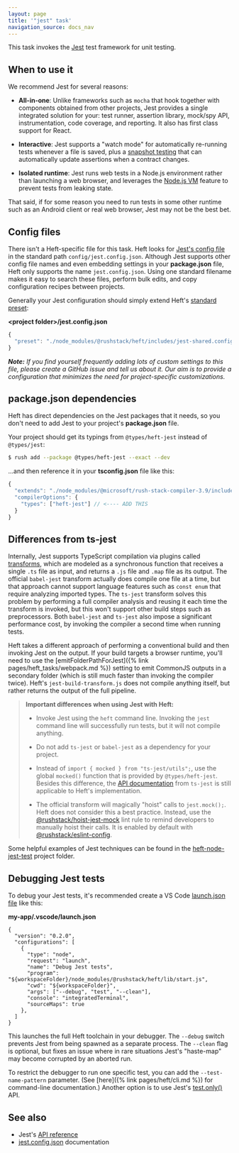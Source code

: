 ```yaml
---
layout: page
title: '"jest" task'
navigation_source: docs_nav
---
```


This task invokes the [Jest](https://jestjs.io/en/) test framework for unit testing.


## When to use it

We recommend Jest for several reasons:

- **All-in-one**: Unlike frameworks such as `mocha` that hook together with components obtained from other projects, Jest provides a single integrated solution for your: test runner, assertion library, mock/spy API, instrumentation, code coverage, and reporting.  It also has first class support for React.

- **Interactive**: Jest supports a "watch mode" for automatically re-running tests whenever a file is saved, plus a [snapshot testing](https://jestjs.io/docs/en/snapshot-testing) that can automatically update assertions when a contract changes.

- **Isolated runtime**: Jest runs web tests in a Node.js environment rather than launching a web browser, and leverages the [Node.js VM](https://nodejs.org/api/vm.html) feature to prevent tests from leaking state.

That said, if for some reason you need to run tests in some other runtime such as an Android client or real web browser, Jest may not be the best bet.


## Config files

There isn't a Heft-specific file for this task.  Heft looks for [Jest's config file](https://jestjs.io/docs/en/configuration) in the standard path  `config/jest.config.json`.  Although Jest supports other config file names and even embedding settings in your **package.json** file, Heft only supports the name `jest.config.json`.  Using one standard filename makes it easy to search these files, perform bulk edits, and copy configuration recipes between projects.

Generally your Jest configuration should simply extend Heft's [standard preset](https://github.com/microsoft/rushstack/blob/master/apps/heft/includes/jest-shared.config.json):

**&lt;project folder&gt;/jest.config.json**
```js
{
  "preset": "./node_modules/@rushstack/heft/includes/jest-shared.config.json"
}
```

_**Note:** If you find yourself frequently adding lots of custom settings to this file, please create a GitHub issue and tell us about it.  Our aim is to provide a configuration that minimizes the need for project-specific customizations._


## package.json dependencies

Heft has direct dependencies on the Jest packages that it needs, so you don't need to add Jest to your project's **package.json** file.

Your project should get its typings from `@types/heft-jest` instead of `@types/jest`:

```bash
$ rush add --package @types/heft-jest --exact --dev
```

...and then reference it in your **tsconfig.json** file like this:

```js
{
  "extends": "./node_modules/@microsoft/rush-stack-compiler-3.9/includes/tsconfig-node.json",
  "compilerOptions": {
    "types": ["heft-jest"] // <---- ADD THIS
  }
}
```

## Differences from ts-jest

Internally, Jest supports TypeScript compilation via plugins called [transforms](https://jestjs.io/docs/en/tutorial-react#custom-transformers), which are modeled as a synchronous function that receives a single `.ts` file as input, and returns a `.js` file and `.map` file as its output. The official `babel-jest` transform actually does compile one file at a time, but that approach cannot support language features such as `const enum` that require analyzing imported types.  The `ts-jest` transform solves this problem by performing a full compiler analysis and reusing it each time the transform is invoked, but this won't support other build steps such as preprocessors.  Both `babel-jest` and `ts-jest` also impose a significant performance cost, by invoking the compiler a second time when running tests.

Heft takes a different approach of performing a conventional build and then invoking Jest on the output.  If your build targets a browser runtime, you'll need to use the [emitFolderPathForJest]({% link pages/heft_tasks/webpack.md %}) setting to emit CommonJS outputs in a secondary folder (which is still much faster than invoking the compiler twice).  Heft's `jest-build-transform.js` does not compile anything itself, but rather returns the output of the full pipeline.


> **Important differences when using Jest with Heft:**
>
> - Invoke Jest using the `heft` command line.  Invoking the `jest` command line will successfully run tests, but it will not compile anything.
>
> - Do not add `ts-jest` or `babel-jest` as a dependency for your project.
>
> - Instead of `import { mocked } from "ts-jest/utils";`, use the global `mocked()` function that is provided by `@types/heft-jest`.  Besides this difference, the [API documentation](https://kulshekhar.github.io/ts-jest/user/test-helpers) from `ts-jest` is still applicable to Heft's implementation.
>
> - The official transform will magically "hoist" calls to `jest.mock();`.  Heft does not consider this a best practice. Instead, use the [@rushstack/hoist-jest-mock](https://www.npmjs.com/package/@rushstack/eslint-plugin#rushstackhoist-jest-mock) lint rule to remind developers to manually hoist their calls.  It is enabled by default with [@rushstack/eslint-config](https://www.npmjs.com/package/@rushstack/eslint-config).
>


Some helpful examples of Jest techniques can be found in the [heft-node-jest-test](https://github.com/microsoft/rushstack/tree/master/build-tests/heft-node-jest-test) project folder.


## Debugging Jest tests

To debug your Jest tests, it's recommended create a VS Code [launch.json file](https://code.visualstudio.com/docs/editor/debugging#_launch-configurations) like this:

**my-app/.vscode/launch.json**
```
{
  "version": "0.2.0",
  "configurations": [
    {
      "type": "node",
      "request": "launch",
      "name": "Debug Jest tests",
      "program": "${workspaceFolder}/node_modules/@rushstack/heft/lib/start.js",
      "cwd": "${workspaceFolder}",
      "args": ["--debug", "test", "--clean"],
      "console": "integratedTerminal",
      "sourceMaps": true
    },
  ]
}
```

This launches the full Heft toolchain in your debugger.  The `--debug` switch prevents Jest from being spawned as a separate process.  The `--clean` flag is optional, but fixes an issue where in rare situations Jest's "haste-map" may become corrupted by an aborted run.

To restrict the debugger to run one specific test, you can add the `--test-name-pattern` parameter. (See [here]({% link pages/heft/cli.md %}) for command-line documentation.)  Another option is to use Jest's [test.only()](https://jestjs.io/docs/en/api#testonlyname-fn-timeout) API.


## See also

- Jest's [API reference](https://jestjs.io/docs/en/api)
- [jest.config.json](https://jestjs.io/docs/en/configuration) documentation
